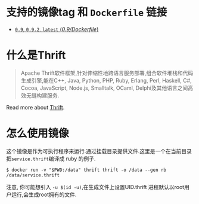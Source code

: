 # 支持的镜像tag 和 `Dockerfile` 链接

-	[`0.9`, `0.9.2`, `latest` (*0.9/Dockerfile*)](https://github.com/ahawkins/docker-thrift/blob/61c3478ab828d3e610f192b442ac2a7221749c47/0.9/Dockerfile)

# 什么是Thrift

> Apache Thrift软件框架,针对伸缩性地跨语言服务部署,组合软件堆栈和代码生成引擎,能在C++, Java, Python, PHP, Ruby, Erlang, Perl, Haskell, C#, Cocoa, JavaScript, Node.js, Smalltalk, OCaml, Delphi及其他语言之间高效无缝构建服务.

Read more about [Thrift](https://thrift.apache.org).

# 怎么使用镜像

这个镜像是作为可执行程序来运行.通过挂载目录提供文件.这里是一个在当前目录把`service.thrift`编译成 ruby 的例子.

```console
$ docker run -v "$PWD:/data" thrift thrift -o /data --gen rb /data/service.thrift
```

注意, 你可能想引入 `-u $(id -u)`,在生成文件上设置UID.thrift 进程默认以root用户运行,会生成root拥有的文件.

